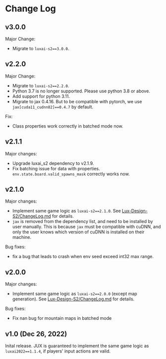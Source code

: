 # Change Log

## v3.0.0
Major Change:
  - Migrate to `luxai-s2==3.0.0`.

## v2.2.0
Major Change:
  - Migrate to `luxai-s2==2.2.0`.
  - Python 3.7 is no longer supported. Please use python 3.8 or above.
  - Add support for python 3.11.
  - Migrate to jax 0.4.16. But to be compatible with pytorch, we use `jax[cuda11_cudnn82]==0.4.7` by default.

Fix:
 - Class properties work correctly in batched mode now.

## v2.1.1
Major changes:
  - Upgrade luxai_s2 dependency to v2.1.9.
  - Fix batching issue for data with properties. `env.state.board.valid_spawns_mask` correctly works now.

## v2.1.0
Major changes:
 - Implement same game logic as `luxai-s2==2.1.0`. See [Lux-Design-S2/ChangeLog.md](https://github.com/Lux-AI-Challenge/Lux-Design-S2/blob/v2.1.0/ChangeLog.md) for details.
 - `jax` is removed from the dependency list, and need to be installed by user manually. This is because `jax` must be compatible with cuDNN, and only the user knows which version of cuDNN is installed on their machine.

Bug fixes:
 - fix a bug that leads to crash when env seed exceed int32 max range.

## v2.0.0
Major changes:
 - Implement same game logic as `luxai-s2==2.0.0` (except map generation). See [Lux-Design-S2/ChangeLog.md](https://github.com/Lux-AI-Challenge/Lux-Design-S2/blob/v2.0.0-official-release/ChangeLog.md) for details.

Bug fixes:
 - Fix nan bug for mountain maps in batched mode


## v1.0 (Dec 26, 2022)

Inital release. JUX is guaranteed to implement the same game logic as `luxai2022==1.1.4`, if players' input actions are valid.
